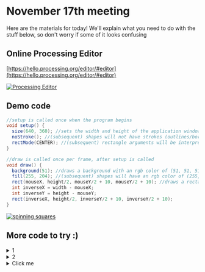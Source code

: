 # November 17th meeting

Here are the materials for today! We'll explain what you need to do with the stuff below, so don't worry if some of it looks confusing

## Online Processing Editor
[https://hello.processing.org/editor/#editor](https://hello.processing.org/editor/#editor)

[![Processing Editor](https://imgur.com/uggxDeW.png)](https://hello.processing.org/editor/#editor)


## Demo code
```java
//setup is called once when the program begins
void setup() {
  size(640, 360); //sets the width and height of the application window in pixels
  noStroke(); //(subsequent) shapes will not have strokes (outlines/borders)
  rectMode(CENTER); //(subsequent) rectangle arguments will be interpreted as (centerX, centerY, width, height)
}

//draw is called once per frame, after setup is called
void draw() {
  background(51); //draws a background with an rgb color of (51, 51, 51)
  fill(255, 204); //(subsequent) shapes will have an rgb color of (255, 255, 255) and an alpha (opacity) value of 204
  rect(mouseX, height/2, mouseY/2 + 10, mouseY/2 + 10); //draws a rectangle. mouseX, mouseY, width, and height are system variables
  int inverseX = width - mouseX;
  int inverseY = height - mouseY;
  rect(inverseX, height/2, inverseY/2 + 10, inverseY/2 + 10);
}
```

<a id="spinning squares" href="#spinning squares"><img alt="spinning squares" src="https://imgur.com/wCr45de.gif" /></a>

## More code to try :)
<details>
	<summary>1</summary>
	
	```java
	size(480, 270);
	background(0);
	noStroke();
	
	// No fourth argument means 100% opacity.
	fill(0, 0, 255);
	rect(0, 0, 240, 200);
	
	// 255 means 100% opacity.
	fill(255, 0, 0, 255);
	rect(0, 0, 480, 40);
	
	// 75% opacity.
	fill(255, 0, 0, 191);
	rect(0, 50, 480, 40);
	
	// 55% opacity.
	fill(255, 0, 0, 127);
	rect(0, 100, 480, 40);
	
	// 25% opacity.
	fill(255, 0, 0, 63);
	rect(0, 150, 480, 40);
	```
	
</details>

<details>
	<summary>2</summary> 
	hi
</details>

<details>
  <summary>Click me</summary>
  
  ### Heading
  1. Foo
  2. Bar
     * Baz
     * Qux

  ### Some Code
  ```js
  function logSomething(something) {
  	console.log('Something', something);
  }
  ```
</details>